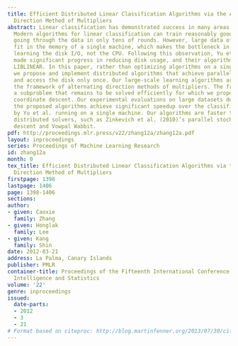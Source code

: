 ```yaml
---
title: Efficient Distributed Linear Classification Algorithms via the Alternating
  Direction Method of Multipliers
abstract: Linear classification has demonstrated success in many areas of applications.
  Modern algorithms for linear classification can train reasonably good models while
  going through the data in only tens of rounds. However, large data often does not
  fit in the memory of a single machine, which makes the bottleneck in large-scale
  learning the disk I/O, not the CPU. Following this observation, Yu et al. (2010)
  made significant progress in reducing disk usage, and their algorithms now outperform
  LIBLINEAR. In this paper, rather than optimizing algorithms on a single machine,
  we propose and implement distributed algorithms that achieve parallel disk loading
  and access the disk only once. Our large-scale learning algorithms are based on
  the framework of alternating direction methods of multipliers. The framework derives
  a subproblem that remains to be solved efficiently for which we propose using dual
  coordinate descent. Our experimental evaluations on large datasets demonstrate that
  the proposed algorithms achieve significant speedup over the classifier proposed
  by Yu et al. running on a single machine. Our algorithms are faster than existing
  distributed solvers, such as Zinkevich et al. (2010)’s parallel stochastic gradient
  descent and Vowpal Wabbit.
pdf: http://proceedings.mlr.press/v22/zhang12a/zhang12a.pdf
layout: inproceedings
series: Proceedings of Machine Learning Research
id: zhang12a
month: 0
tex_title: Efficient Distributed Linear Classification Algorithms via the Alternating
  Direction Method of Multipliers
firstpage: 1398
lastpage: 1406
page: 1398-1406
sections: 
author:
- given: Caoxie
  family: Zhang
- given: Honglak
  family: Lee
- given: Kang
  family: Shin
date: 2012-03-21
address: La Palma, Canary Islands
publisher: PMLR
container-title: Proceedings of the Fifteenth International Conference on Artificial
  Intelligence and Statistics
volume: '22'
genre: inproceedings
issued:
  date-parts:
  - 2012
  - 3
  - 21
# Format based on citeproc: http://blog.martinfenner.org/2013/07/30/citeproc-yaml-for-bibliographies/
---
```

